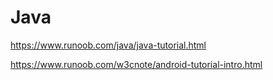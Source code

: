 # Java

https://www.runoob.com/java/java-tutorial.html

https://www.runoob.com/w3cnote/android-tutorial-intro.html
